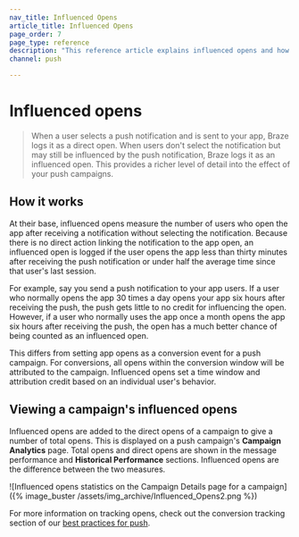 ```yaml
---
nav_title: Influenced Opens
article_title: Influenced Opens
page_order: 7
page_type: reference
description: "This reference article explains influenced opens and how you can track them to provide a richer level of detail into your push campaigns."
channel: push

---
```


# Influenced opens

> When a user selects a push notification and is sent to your app, Braze logs it as a direct open. When users don't select the notification but may still be influenced by the push notification, Braze logs it as an influenced open. This provides a richer level of detail into the effect of your push campaigns.

## How it works

At their base, influenced opens measure the number of users who open the app after receiving a notification without selecting the notification. Because there is no direct action linking the notification to the app open, an influenced open is logged if the user opens the app less than thirty minutes after receiving the push notification or under half the average time since that user's last session.

For example, say you send a push notification to your app users. If a user who normally opens the app 30 times a day opens your app six hours after receiving the push, the push gets little to no credit for influencing the open. However, if a user who normally uses the app once a month opens the app six hours after receiving the push, the open has a much better chance of being counted as an influenced open. 

This differs from setting app opens as a conversion event for a push campaign. For conversions, all opens within the conversion window will be attributed to the campaign. Influenced opens set a time window and attribution credit based on an individual user's behavior.

## Viewing a campaign's influenced opens

Influenced opens are added to the direct opens of a campaign to give a number of total opens. This is displayed on a push campaign's **Campaign Analytics** page. Total opens and direct opens are shown in the message performance and **Historical Performance** sections. Influenced opens are the difference between the two measures.

![Influenced opens statistics on the Campaign Details page for a campaign]({% image_buster /assets/img_archive/Influenced_Opens2.png %})

For more information on tracking opens, check out the conversion tracking section of our [best practices for push]({{site.baseurl}}/user_guide/message_building_by_channel/push/best_practices/).

